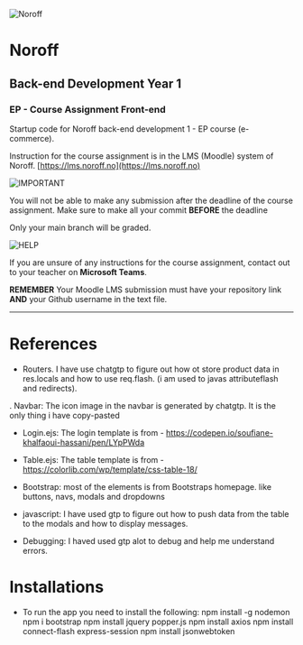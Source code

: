 
![Noroff](http://images.restapi.co.za/pvt/Noroff-64.png)
# Noroff
## Back-end Development Year 1
### EP - Course Assignment Front-end

Startup code for Noroff back-end development 1 - EP course (e-commerce).

Instruction for the course assignment is in the LMS (Moodle) system of Noroff.
[https://lms.noroff.no](https://lms.noroff.no)

![IMPORTANT](http://images.restapi.co.za/pvt/important_icon.png)

You will not be able to make any submission after the deadline of the course assignment. Make sure to make all your commit **BEFORE** the deadline

Only your main branch will be graded.

![HELP](http://images.restapi.co.za/pvt/help_small.png)

If you are unsure of any instructions for the course assignment, contact out to your teacher on **Microsoft Teams**.

**REMEMBER** Your Moodle LMS submission must have your repository link **AND** your Github username in the text file.

---

# References

- Routers. I have use chatgtp to figure out how ot store product data in res.locals and how to use req.flash. (i am used to javas attributeflash and redirects).

. Navbar: The icon image in the navbar is generated by chatgtp. It is the only thing i have copy-pasted

- Login.ejs: The login template is from -  https://codepen.io/soufiane-khalfaoui-hassani/pen/LYpPWda

- Table.ejs: The table template is from -  https://colorlib.com/wp/template/css-table-18/

- Bootstrap: most of the elements is from Bootstraps homepage. like buttons, navs, modals and dropdowns

- javascript: I have used gtp to figure out how to push data from the table to the modals and how to display messages. 

- Debugging: I haved used gtp alot to debug and help me understand errors. 

# Installations
- To run the app you need to install the following:
npm install -g nodemon
npm i bootstrap
npm install jquery popper.js
npm install axios
npm install connect-flash express-session
npm install jsonwebtoken
